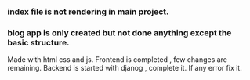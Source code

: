 ### index file is not rendering in main project. 
### blog app is only created but not done anything except the basic structure. 

Made with html css and js. Frontend is  completed , few changes are remaining. Backend is started with djanog , complete it. If any error fix it.
